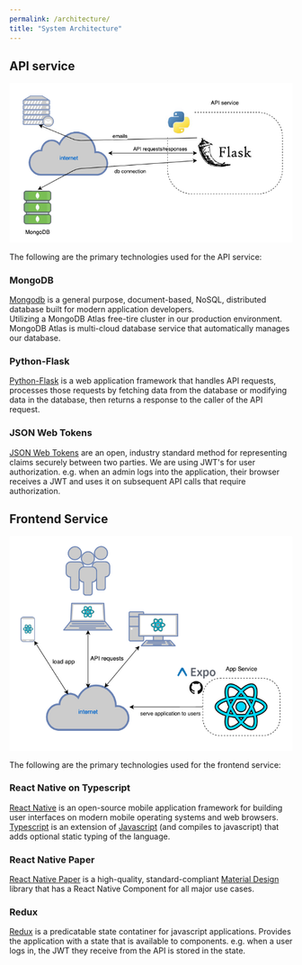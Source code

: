 ```yaml
---
permalink: /architecture/
title: "System Architecture"
---
```


## API service

![API Architecture](../assets/API-Architecture.png)

The following are the primary technologies used for the API service:
### MongoDB
[Mongodb](https://www.mongodb.com/) is a general purpose, document-based, NoSQL, distributed database built for modern application developers.  
Utilizing a MongoDB Atlas free-tire cluster in our production environment.  
MongoDB Atlas is multi-cloud database service that automatically manages our database.

### Python-Flask 
[Python-Flask](https://flask.palletsprojects.com/en/1.1.x/) is a web application framework that handles API requests, processes those requests by fetching data from the database or modifying data in the database, then returns a response to the caller of the API request.

### JSON Web Tokens
[JSON Web Tokens](https://jwt.io/) are an open, industry standard method for representing claims securely between two parties. We are using JWT's for user authorization. e.g. when an admin logs into the application, their browser receives a JWT and uses it on subsequent API calls that require authorization. 

## Frontend Service
![App Architecture](../assets/App-Architecture.png)

The following are the primary technologies used for the frontend service:
### React Native on Typescript
[React Native](https://reactnative.dev/) is an open-source mobile application framework for building user interfaces on modern mobile operating systems and web browsers.  
[Typescript](https://www.typescriptlang.org/) is an extension of [Javascript](https://www.javascript.com/) (and compiles to javascript) that adds optional static typing of the language.

### React Native Paper
[React Native Paper](https://reactnativepaper.com/) is a high-quality, standard-compliant [Material Design]() library that has a React Native Component for all major use cases.

### Redux
[Redux](https://redux.js.org/) is a predicatable state contatiner for javascript applications. Provides the application with a state that is available to components. e.g. when a user logs in, the JWT they receive from the API is stored in the state.
